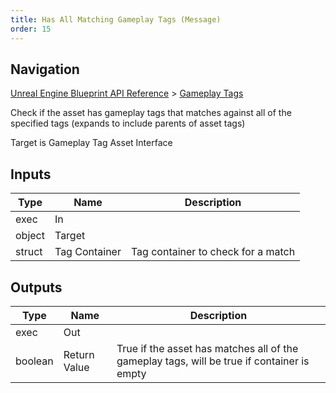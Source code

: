 ```yaml
---
title: Has All Matching Gameplay Tags (Message)
order: 15
---
```

## Navigation

[Unreal Engine Blueprint API Reference](https://dev.epicgames.com/documentation/en-us/unreal-engine/BlueprintAPI) > [Gameplay Tags](https://dev.epicgames.com/documentation/en-us/unreal-engine/BlueprintAPI/GameplayTags)

Check if the asset has gameplay tags that matches against all of the specified tags (expands to include parents of asset tags)

Target is Gameplay Tag Asset Interface

## Inputs

| Type | Name | Description |
| --- | --- | --- |
| exec | In |  |
| object | Target |  |
| struct | Tag Container | Tag container to check for a match |

## Outputs

| Type | Name | Description |
| --- | --- | --- |
| exec | Out |  |
| boolean | Return Value | True if the asset has matches all of the gameplay tags, will be true if container is empty |
